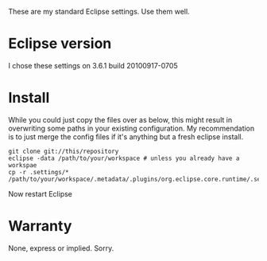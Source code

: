 These are my standard Eclipse settings. Use them well.

# Eclipse version

I chose these settings on 3.6.1 build 20100917-0705

# Install

While you could just copy the files over as below, this might result in overwriting some
paths in your existing configuration.   My recommendation is to just merge the config files
if it's anything but a fresh eclipse install.

    git clone git://this/repository
    eclipse -data /path/to/your/workspace # unless you already have a workspae
    cp -r .settings/* /path/to/your/workspace/.metadata/.plugins/org.eclipse.core.runtime/.settings

Now restart Eclipse

# Warranty

None, express or implied. Sorry.

